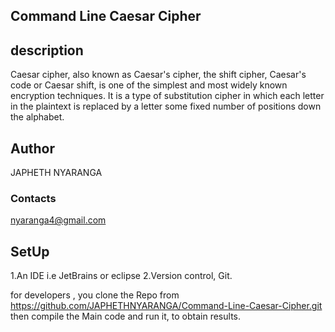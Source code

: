 ## **Command Line Caesar Cipher**

## description

Caesar cipher, also known as Caesar's cipher, the shift cipher, Caesar's code or Caesar shift, is one of the simplest and most widely known encryption techniques. It is a type of substitution cipher in which each letter in the plaintext is replaced by a letter some fixed number of positions down the alphabet.
## Author
JAPHETH NYARANGA

### Contacts
nyaranga4@gmail.com

## SetUp 

1.An IDE i.e JetBrains or eclipse
2.Version control, Git.

for developers , you clone the Repo from https://github.com/JAPHETHNYARANGA/Command-Line-Caesar-Cipher.git 
then compile the Main code and run it, to obtain results.

